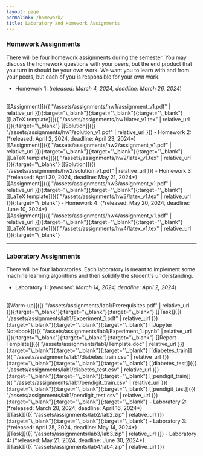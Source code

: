 ```yaml
---
layout: page
permalink: /homework/
title: Laboratory and Homework Assignments
---
```


### Homework Assignments
There will be four homework assignments during the semester. You may discuss the homework questions with your peers, but the end product that you turn in should be your own work. We want you to learn with and from your peers, but each of you is responsible for your own work.


- Homework 1: (*released: March 4, 2024, deadline: March 26, 2024*)
<br>
[[Assignment]]({{ "/assets/assignments/hw1/assignment_v1.pdf" | relative_url }}){:target="\_blank"}{:target="\_blank"}{:target="\_blank"} [[LaTeX template]]({{ "/assets/assignments/hw1/latex_v1.tex" | relative_url }}){:target="\_blank"} [[Solution]]({{ "/assets/assignments/hw1/solution_v1.pdf" | relative_url }})
- Homework 2: (*released: April 2, 2024, deadline: April 23, 2024*)
<br>
[[Assignment]]({{ "/assets/assignments/hw2/assignment_v1.pdf" | relative_url }}){:target="\_blank"}{:target="\_blank"}{:target="\_blank"} [[LaTeX template]]({{ "/assets/assignments/hw2/latex_v1.tex" | relative_url }}){:target="\_blank"} [[Solution]]({{ "/assets/assignments/hw2/solution_v1.pdf" | relative_url }})
- Homework 3: (*released: April 30, 2024, deadline: May 21, 2024*)
<br>
[[Assignment]]({{ "/assets/assignments/hw3/assignment_v1.pdf" | relative_url }}){:target="\_blank"}{:target="\_blank"}{:target="\_blank"} [[LaTeX template]]({{ "/assets/assignments/hw3/latex_v1.tex" | relative_url }}){:target="\_blank"}
- Homework 4: (*released: May 20, 2024, deadline: June 10, 2024*)
<br>
[[Assignment]]({{ "/assets/assignments/hw4/assignment_v1.pdf" | relative_url }}){:target="\_blank"}{:target="\_blank"}{:target="\_blank"} [[LaTeX template]]({{ "/assets/assignments/hw4/latex_v1.tex" | relative_url }}){:target="\_blank"}

***

### Laboratory Assignments

There will be four laboratories. Each laboratory is meant to implement some machine learning algorithms and then solidify the student's understanding.


- Laboratory 1: (*released: March 14, 2024, deadline: April 2, 2024*)
<br>
[[Warm-up]]({{ "/assets/assignments/lab1/Prerequisites.pdf" | relative_url }}){:target="\_blank"}{:target="\_blank"}{:target="\_blank"} 
[[Task]]({{ "/assets/assignments/lab1/Experiment_1.pdf" | relative_url }}){:target="\_blank"}{:target="\_blank"}{:target="\_blank"}  
[[Jupyter Notebook]]({{ "/assets/assignments/lab1/Experiment_1.ipynb" | relative_url }}){:target="\_blank"}{:target="\_blank"}{:target="\_blank"} 
[[Report Template]]({{ "/assets/assignments/lab1/Template.doc" | relative_url }}){:target="\_blank"}{:target="\_blank"}{:target="\_blank"} 
[[diabetes_train]]({{ "/assets/assignments/lab1/diabetes_train.csv" | relative_url }}){:target="\_blank"}{:target="\_blank"}{:target="\_blank"} 
[[diabetes_test]]({{ "/assets/assignments/lab1/diabetes_test.csv" | relative_url }}){:target="\_blank"}{:target="\_blank"}{:target="\_blank"} 
[[pendigit_train]]({{ "/assets/assignments/lab1/pendigit_train.csv" | relative_url }}){:target="\_blank"}{:target="\_blank"}{:target="\_blank"} 
[[pendigit_test]]({{ "/assets/assignments/lab1/pendigit_test.csv" | relative_url }}){:target="\_blank"}{:target="\_blank"}{:target="\_blank"} 
- Laboratory 2: (*released: March 28, 2024, deadline: April 16, 2024*)
<br>
[[Task]]({{ "/assets/assignments/lab2/lab2.zip" | relative_url }}){:target="\_blank"}{:target="\_blank"}{:target="\_blank"}
- Laboratory 3: (*released: April 25, 2024, deadline: May 14, 2024*)
<br>
[[Task]]({{ "/assets/assignments/lab3/lab3.zip" | relative_url }})
- Laboratory 4: (*released: May 21, 2024, deadline: June 30, 2024*)
<br>
[[Task]]({{ "/assets/assignments/lab4/lab4.zip" | relative_url }})